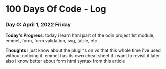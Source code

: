 # 100 Days Of Code - Log

### Day 0: April 1, 2022 Friday

**Today's Progress**: today i learn html part of the odin project 1st module, emmet, form, form validation, svg, table, etc

**Thoughts** i just know about the plugins on vs that this whole time i've used without noticing it. emmet has its own cheat sheet if i want to revisit it later. also i know better about form html syntax from this article 

